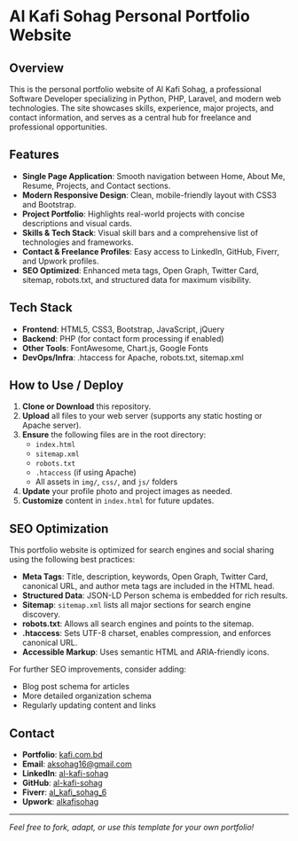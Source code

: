 # Al Kafi Sohag Personal Portfolio Website

## Overview

This is the personal portfolio website of Al Kafi Sohag, a professional Software Developer specializing in Python, PHP, Laravel, and modern web technologies. The site showcases skills, experience, major projects, and contact information, and serves as a central hub for freelance and professional opportunities.

## Features

- **Single Page Application**: Smooth navigation between Home, About Me, Resume, Projects, and Contact sections.
- **Modern Responsive Design**: Clean, mobile-friendly layout with CSS3 and Bootstrap.
- **Project Portfolio**: Highlights real-world projects with concise descriptions and visual cards.
- **Skills & Tech Stack**: Visual skill bars and a comprehensive list of technologies and frameworks.
- **Contact & Freelance Profiles**: Easy access to LinkedIn, GitHub, Fiverr, and Upwork profiles.
- **SEO Optimized**: Enhanced meta tags, Open Graph, Twitter Card, sitemap, robots.txt, and structured data for maximum visibility.

## Tech Stack

- **Frontend**: HTML5, CSS3, Bootstrap, JavaScript, jQuery
- **Backend**: PHP (for contact form processing if enabled)
- **Other Tools**: FontAwesome, Chart.js, Google Fonts
- **DevOps/Infra**: .htaccess for Apache, robots.txt, sitemap.xml

## How to Use / Deploy

1. **Clone or Download** this repository.
2. **Upload** all files to your web server (supports any static hosting or Apache server).
3. **Ensure** the following files are in the root directory:
   - `index.html`
   - `sitemap.xml`
   - `robots.txt`
   - `.htaccess` (if using Apache)
   - All assets in `img/`, `css/`, and `js/` folders
4. **Update** your profile photo and project images as needed.
5. **Customize** content in `index.html` for future updates.

## SEO Optimization

This portfolio website is optimized for search engines and social sharing using the following best practices:

- **Meta Tags**: Title, description, keywords, Open Graph, Twitter Card, canonical URL, and author meta tags are included in the HTML head.
- **Structured Data**: JSON-LD Person schema is embedded for rich results.
- **Sitemap**: `sitemap.xml` lists all major sections for search engine discovery.
- **robots.txt**: Allows all search engines and points to the sitemap.
- **.htaccess**: Sets UTF-8 charset, enables compression, and enforces canonical URL.
- **Accessible Markup**: Uses semantic HTML and ARIA-friendly icons.

For further SEO improvements, consider adding:

- Blog post schema for articles
- More detailed organization schema
- Regularly updating content and links

## Contact

- **Portfolio**: [kafi.com.bd](https://kafi.com.bd/)
- **Email**: aksohag16@gmail.com
- **LinkedIn**: [al-kafi-sohag](https://www.linkedin.com/in/al-kafi-sohag)
- **GitHub**: [al-kafi-sohag](https://github.com/al-kafi-sohag)
- **Fiverr**: [al_kafi_sohag_6](https://www.fiverr.com/al_kafi_sohag_6)
- **Upwork**: [alkafisohag](https://upwork.com/freelancers/alkafisohag)

---

_Feel free to fork, adapt, or use this template for your own portfolio!_
